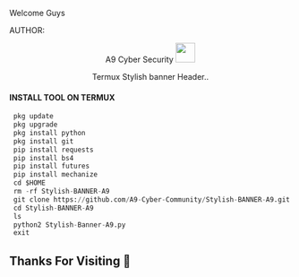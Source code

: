 Welcome Guys 





AUTHOR:
<p align="center">
A9 Cyber Security <img src="https://emojis.slackmojis.com/emojis/images/1588315024/8823/hyperkitty.gif" width="35px"></i></b></h2> 

</br>
<p align="center">
      Termux Stylish  banner Header..

</p>
  
#### INSTALL TOOL ON TERMUX
```python
 pkg update
 pkg upgrade
 pkg install python
 pkg install git
 pip install requests
 pip install bs4
 pip install futures
 pip install mechanize
 cd $HOME 
 rm -rf Stylish-BANNER-A9
 git clone https://github.com/A9-Cyber-Community/Stylish-BANNER-A9.git
 cd Stylish-BANNER-A9
 ls
 python2 Stylish-Banner-A9.py
 exit
```
## Thanks For Visiting 🖤
